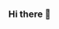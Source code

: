 ### Hi there 👋

<!--
**AkshatKala9441/AkshatKala9441** is a ✨ _special_ ✨ repository because its `README.md` (this file) appears on your GitHub profile.

Here are some ideas to get you started:

- 🔭 I’m currently working on DSA and Web Development.
- 🌱 I’m currently learning DSA through Java.
- 👯 I’m looking to collaborate on a project that's related to cloud computing.
- 🤔 I’m looking for help with concentration on my career.
- 💬 Ask me about my engineering life.
- 📫 How to reach me: https://www.linkedin.com/in/akshat-kala-b780a3256?utm_source=share&utm_campaign=share_via&utm_content=profile&utm_medium=ios_app
- 😄 Pronouns: he/him
- ⚡ Fun fact: Engaging in activities that challenge logical thinking can be both enjoyable and beneficial for cognitive development.
-->
